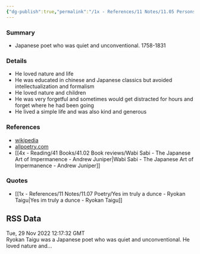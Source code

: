 ```yaml
---
{"dg-publish":true,"permalink":"/1x - References/11 Notes/11.05 Persons/Ryokan Taigu/","title":"permanent note","noteIcon":""}
---
```



### Summary
- Japanese poet who was quiet and unconventional. 1758-1831

### Details
- He loved nature and life
- He was educated in chinese and Japanese classics but avoided intellectualization and formalism
- He loved nature and children
- He was very forgetful and sometimes would get distracted for hours and forget where he had been going
- He lived a simple life and was also kind and generous

### References
- [wikipedia](https://en.wikipedia.org/wiki/Ry%C5%8Dkan)
- [allpoetry.com](https://allpoetry.com/Taigu-Ryokan)
- [[4x - Reading/41 Books/41.02 Book reviews/Wabi Sabi - The Japanese Art of Impermanence - Andrew Juniper\|Wabi Sabi - The Japanese Art of Impermanence - Andrew Juniper]]

### Quotes
- [[1x - References/11 Notes/11.07 Poetry/Yes im truly a dunce - Ryokan Taigu\|Yes im truly a dunce - Ryokan Taigu]]

## RSS Data
<div class='date'>Tue, 29 Nov 2022 12:17:32 GMT</div>
<div class='description'>Ryokan Taigu was a Japanese poet who was quiet and unconventional. He loved nature and...</div>
